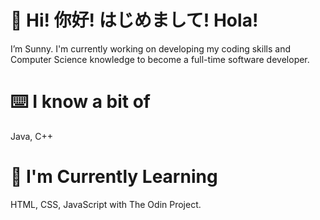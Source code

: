 # 👋 Hi! 你好! はじめまして! Hola!
I’m Sunny. I'm currently working on developing my coding skills and Computer Science knowledge to become a full-time software developer.
# ⌨️ I know a bit of
Java, C++
# 📖 I'm Currently Learning
HTML, CSS, JavaScript with The Odin Project.

<!---
- 💞️ I’m looking to collaborate on ...
- 📫 How to reach me ...
--->

<!---
Sunny-Portfolio/Sunny-Portfolio is a ✨ special ✨ repository because its `README.md` (this file) appears on your GitHub profile.
You can click the Preview link to take a look at your changes.
--->
